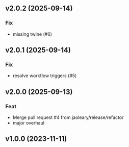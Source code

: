 ## v2.0.2 (2025-09-14)

### Fix

- missing twine (#6)

## v2.0.1 (2025-09-14)

### Fix

- resolve workflow triggers (#5)

## v2.0.0 (2025-09-13)

### Feat

- Merge pull request #4 from jaoleary/release/refactor
- major overhaul

## v1.0.0 (2023-11-11)
